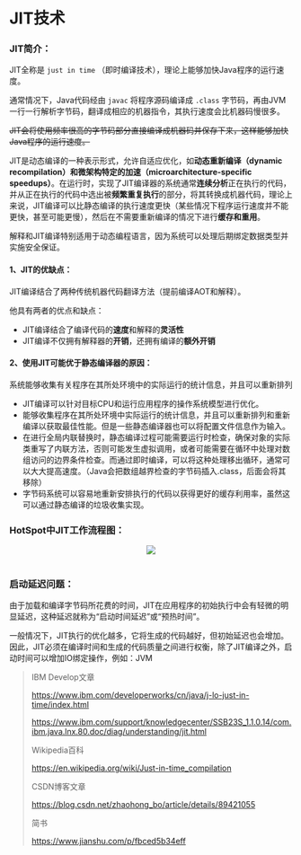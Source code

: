 # JIT技术

### JIT简介：

JIT全称是 `just in time` （即时编译技术），理论上能够加快Java程序的运行速度。

通常情况下，Java代码经由 `javac` 将程序源码编译成 `.class` 字节码，再由JVM一行一行解析字节码，翻译成相应的机器指令，其执行速度会比机器码慢很多。

~~JIT会将使用频率很高的字节码部分直接编译成机器码并保存下来，这样能够加快Java程序的运行速度。~~

JIT是动态编译的一种表示形式，允许自适应优化，如**动态重新编译（dynamic recompilation）**和**微架构特定的加速（microarchitecture-specific speedups）**。在运行时，实现了JIT编译器的系统通常**连续分析**正在执行的代码，并从正在执行的代码中选出被**频繁重复执行**的部分，将其转换成机器代码，理论上来说，JIT编译可以比静态编译的执行速度更快（某些情况下程序运行速度并不能更快，甚至可能更慢），然后在不需要重新编译的情况下进行**缓存和重用**。

解释和JIT编译特别适用于动态编程语言，因为系统可以处理后期绑定数据类型并实施安全保证。



#### 1、JIT的优缺点：

JIT编译结合了两种传统机器代码翻译方法（提前编译AOT和解释）。

他具有两者的优点和缺点：

- JIT编译结合了编译代码的**速度**和解释的**灵活性**
- JIT编译不仅拥有解释器的**开销**，还拥有编译的**额外开销**



#### 2、使用JIT可能优于静态编译器的原因：

系统能够收集有关程序在其所处环境中的实际运行的统计信息，并且可以重新排列

- JIT编译可以针对目标CPU和运行应用程序的操作系统模型进行优化。
- 能够收集程序在其所处环境中实际运行的统计信息，并且可以重新排列和重新编译以获取最佳性能。但是一些静态编译器也可以将配置文件信息作为输入。
- 在进行全局内联替换时，静态编译过程可能需要运行时检查，确保对象的实际类重写了内联方法，否则可能发生虚拟调用，或者可能需要在循环中处理对数组访问的边界条件检查。而通过即时编译，可以将这种处理移出循环，通常可以大大提高速度。（Java会把数组越界检查的字节码插入.class，后面会将其移除）
- 字节码系统可以容易地重新安排执行的代码以获得更好的缓存利用率，虽然这可以通过静态编译的垃圾收集实现。



### HotSpot中JIT工作流程图：

<div align="center"> <img src="/images/JIT_Schematic.png"> </div><br>

### 启动延迟问题：

由于加载和编译字节码所花费的时间，JIT在应用程序的初始执行中会有轻微的明显延迟，这种延迟就称为“启动时间延迟”或“预热时间”。

一般情况下，JIT执行的优化越多，它将生成的代码越好，但初始延迟也会增加。因此，JIT必须在编译时间和生成的代码质量之间进行权衡，除了JIT编译之外，启动时间可以增加IO绑定操作，例如：JVM



> IBM Develop文章
>
> <https://www.ibm.com/developerworks/cn/java/j-lo-just-in-time/index.html>
>
> https://www.ibm.com/support/knowledgecenter/SSB23S_1.1.0.14/com.ibm.java.lnx.80.doc/diag/understanding/jit.html
>
> Wikipedia百科
>
> <https://en.wikipedia.org/wiki/Just-in-time_compilation>
>
> CSDN博客文章
>
> <https://blog.csdn.net/zhaohong_bo/article/details/89421055>
>
> 简书
>
> <https://www.jianshu.com/p/fbced5b34eff>